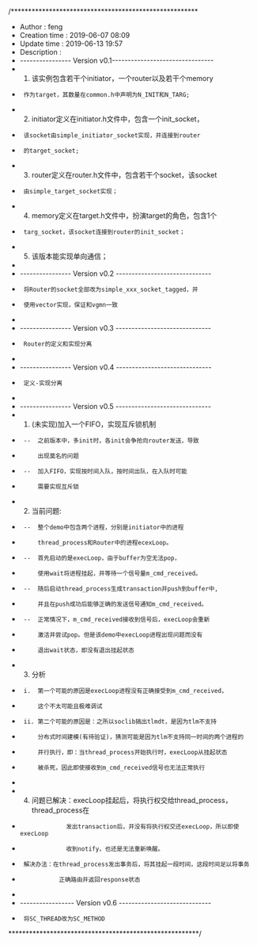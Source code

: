 /******************************************************
 * Author        : feng
 * Creation time : 2019-06-07 08:09
 * Update time   : 2019-06-13 19:57
 * Description   : 
 *	---------------- Version v0.1--------------------------------
 *	1.	该实例包含若干个initiator，一个router以及若干个memory
 *		作为target，其数量在common.h中声明为N_INIT和N_TARG;
 *	2.	initiator定义在initiator.h文件中，包含一个init_socket，
 *		该socket由simple_initiator_socket实现，并连接到router
 *		的target_socket;
 *	3.	router定义在router.h文件中，包含若干个socket，该socket
 *		由simple_target_socket实现；
 *	4.	memory定义在target.h文件中，扮演target的角色，包含1个
 *		targ_socket，该socket连接到router的init_socket；
 *	5.	该版本能实现单向通信；
 *
 *	---------------- Version v0.2 ------------------------------
 *		将Router的socket全部改为simple_xxx_socket_tagged，并
 *		使用vector实现，保证和vgmn一致
 *
 *	---------------- Version v0.3 ------------------------------
 *		Router的定义和实现分离
 *
 *  ---------------- Version v0.4 ------------------------------
 *      定义-实现分离
 *
 *	---------------- Version v0.5 ------------------------------
 *	1.	(未实现)加入一个FIFO，实现互斥锁机制
 *		--	之前版本中，多init时，各init会争抢向router发送，导致
 *			出现莫名的问题
 *		--	加入FIFO，实现按时间入队，按时间出队，在入队时可能
 *			需要实现互斥锁
 *	2.	当前问题:
 *		--	整个demo中包含两个进程，分别是initiator中的进程
 *			thread_process和Router中的进程ecexLoop。
 *		--	首先启动的是execLoop，由于buffer为空无法pop，
 *			使用wait将进程挂起，并等待一个信号量m_cmd_received。
 *		--	随后启动thread_process生成transaction并push到buffer中,
 *			并且在push成功后能够正确的发送信号通知m_cmd_received。
 *		--	正常情况下，m_cmd_received接收到信号后，execLoop会重新
 *			激活并尝试pop。但是该demo中execLoop进程出现问题而没有
 *			退出wait状态，即没有退出挂起状态
 *	3.	分析
 *		i.	第一个可能的原因是execLoop进程没有正确接受到m_cmd_received，
 *			这个不太可能且极难调试
 *		ii.	第二个可能的原因是：之所以soclib搞出tlmdt，是因为tlm不支持
 *			分布式时间建模(有待验证)，猜测可能是因为tlm不支持同一时间的两个进程的
 *			并行执行，即：当thread_process开始执行时，execLoop从挂起状态
 *			被杀死，因此即使接收到m_cmd_received信号也无法正常执行
 *
 *	4.	问题已解决：execLoop挂起后，将执行权交给thread_process，thread_process在
 *					发出transaction后，并没有将执行权交还execLoop，所以即使execLoop
 *					收到notify，也还是无法重新唤醒。
 *		解决办法：在thread_process发出事务后，将其挂起一段时间，这段时间足以将事务
 *				  正确路由并返回response状态
 *
 *	----------------- Version v0.6 -----------------------------
 *		将SC_THREAD改为SC_METHOD
*******************************************************/
